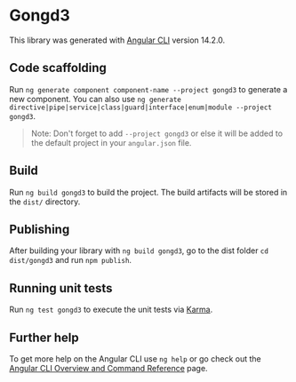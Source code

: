 # Gongd3

This library was generated with [Angular CLI](https://github.com/angular/angular-cli) version 14.2.0.

## Code scaffolding

Run `ng generate component component-name --project gongd3` to generate a new component. You can also use `ng generate directive|pipe|service|class|guard|interface|enum|module --project gongd3`.
> Note: Don't forget to add `--project gongd3` or else it will be added to the default project in your `angular.json` file. 

## Build

Run `ng build gongd3` to build the project. The build artifacts will be stored in the `dist/` directory.

## Publishing

After building your library with `ng build gongd3`, go to the dist folder `cd dist/gongd3` and run `npm publish`.

## Running unit tests

Run `ng test gongd3` to execute the unit tests via [Karma](https://karma-runner.github.io).

## Further help

To get more help on the Angular CLI use `ng help` or go check out the [Angular CLI Overview and Command Reference](https://angular.io/cli) page.
